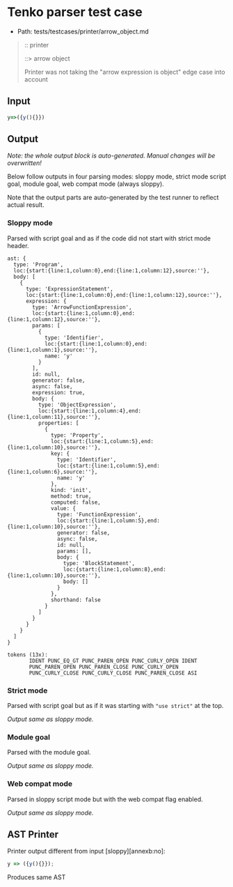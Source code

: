 # Tenko parser test case

- Path: tests/testcases/printer/arrow_object.md

> :: printer
>
> ::> arrow object
>
> Printer was not taking the "arrow expression is object" edge case into account

## Input

`````js
y=>({y(){}})
`````

## Output

_Note: the whole output block is auto-generated. Manual changes will be overwritten!_

Below follow outputs in four parsing modes: sloppy mode, strict mode script goal, module goal, web compat mode (always sloppy).

Note that the output parts are auto-generated by the test runner to reflect actual result.

### Sloppy mode

Parsed with script goal and as if the code did not start with strict mode header.

`````
ast: {
  type: 'Program',
  loc:{start:{line:1,column:0},end:{line:1,column:12},source:''},
  body: [
    {
      type: 'ExpressionStatement',
      loc:{start:{line:1,column:0},end:{line:1,column:12},source:''},
      expression: {
        type: 'ArrowFunctionExpression',
        loc:{start:{line:1,column:0},end:{line:1,column:12},source:''},
        params: [
          {
            type: 'Identifier',
            loc:{start:{line:1,column:0},end:{line:1,column:1},source:''},
            name: 'y'
          }
        ],
        id: null,
        generator: false,
        async: false,
        expression: true,
        body: {
          type: 'ObjectExpression',
          loc:{start:{line:1,column:4},end:{line:1,column:11},source:''},
          properties: [
            {
              type: 'Property',
              loc:{start:{line:1,column:5},end:{line:1,column:10},source:''},
              key: {
                type: 'Identifier',
                loc:{start:{line:1,column:5},end:{line:1,column:6},source:''},
                name: 'y'
              },
              kind: 'init',
              method: true,
              computed: false,
              value: {
                type: 'FunctionExpression',
                loc:{start:{line:1,column:5},end:{line:1,column:10},source:''},
                generator: false,
                async: false,
                id: null,
                params: [],
                body: {
                  type: 'BlockStatement',
                  loc:{start:{line:1,column:8},end:{line:1,column:10},source:''},
                  body: []
                }
              },
              shorthand: false
            }
          ]
        }
      }
    }
  ]
}

tokens (13x):
       IDENT PUNC_EQ_GT PUNC_PAREN_OPEN PUNC_CURLY_OPEN IDENT
       PUNC_PAREN_OPEN PUNC_PAREN_CLOSE PUNC_CURLY_OPEN
       PUNC_CURLY_CLOSE PUNC_CURLY_CLOSE PUNC_PAREN_CLOSE ASI
`````

### Strict mode

Parsed with script goal but as if it was starting with `"use strict"` at the top.

_Output same as sloppy mode._

### Module goal

Parsed with the module goal.

_Output same as sloppy mode._

### Web compat mode

Parsed in sloppy script mode but with the web compat flag enabled.

_Output same as sloppy mode._

## AST Printer

Printer output different from input [sloppy][annexb:no]:

````js
y => ({y(){}});
````

Produces same AST
